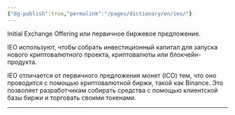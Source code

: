 ```yaml
---
{"dg-publish":true,"permalink":"/pages/dictionary/en/ieo/"}
---
```



Initial Exchange Offering или первичное биржевое предложение.

IEO используют, чтобы собрать инвестиционный капитал для запуска нового криптовалютного проекта, криптовалюты или блокчейн-продукта.

IEO отличается от первичного предложения монет (ICO) тем, что оно проводится с помощью криптовалютной биржи, такой как Binance. Это позволяет разработчикам собирать средства с помощью клиентской базы биржи и торговать своими токенами.

---
